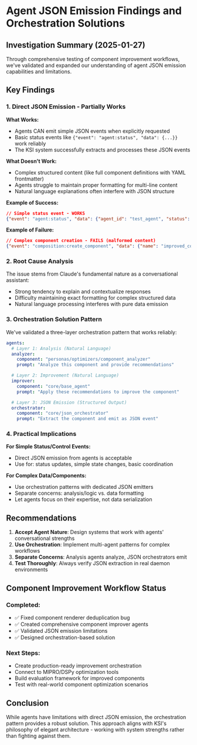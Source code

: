 # Agent JSON Emission Findings and Orchestration Solutions

## Investigation Summary (2025-01-27)

Through comprehensive testing of component improvement workflows, we've validated and expanded our understanding of agent JSON emission capabilities and limitations.

## Key Findings

### 1. Direct JSON Emission - Partially Works

**What Works:**
- Agents CAN emit simple JSON events when explicitly requested
- Basic status events like `{"event": "agent:status", "data": {...}}` work reliably
- The KSI system successfully extracts and processes these JSON events

**What Doesn't Work:**
- Complex structured content (like full component definitions with YAML frontmatter)
- Agents struggle to maintain proper formatting for multi-line content
- Natural language explanations often interfere with JSON structure

**Example of Success:**
```json
// Simple status event - WORKS
{"event": "agent:status", "data": {"agent_id": "test_agent", "status": "testing"}}
```

**Example of Failure:**
```json
// Complex component creation - FAILS (malformed content)
{"event": "composition:create_component", "data": {"name": "improved_component", "content": "---\ncomponent_type: agent\n..."}}
```

### 2. Root Cause Analysis

The issue stems from Claude's fundamental nature as a conversational assistant:
- Strong tendency to explain and contextualize responses
- Difficulty maintaining exact formatting for complex structured data
- Natural language processing interferes with pure data emission

### 3. Orchestration Solution Pattern

We've validated a three-layer orchestration pattern that works reliably:

```yaml
agents:
  # Layer 1: Analysis (Natural Language)
  analyzer:
    component: "personas/optimizers/component_analyzer"
    prompt: "Analyze this component and provide recommendations"

  # Layer 2: Improvement (Natural Language)  
  improver:
    component: "core/base_agent"
    prompt: "Apply these recommendations to improve the component"

  # Layer 3: JSON Emission (Structured Output)
  orchestrator:
    component: "core/json_orchestrator"
    prompt: "Extract the component and emit as JSON event"
```

### 4. Practical Implications

**For Simple Status/Control Events:**
- Direct JSON emission from agents is acceptable
- Use for: status updates, simple state changes, basic coordination

**For Complex Data/Components:**
- Use orchestration patterns with dedicated JSON emitters
- Separate concerns: analysis/logic vs. data formatting
- Let agents focus on their expertise, not data serialization

## Recommendations

1. **Accept Agent Nature**: Design systems that work with agents' conversational strengths
2. **Use Orchestration**: Implement multi-agent patterns for complex workflows
3. **Separate Concerns**: Analysis agents analyze, JSON orchestrators emit
4. **Test Thoroughly**: Always verify JSON extraction in real daemon environments

## Component Improvement Workflow Status

### Completed:
- ✅ Fixed component renderer deduplication bug
- ✅ Created comprehensive component improver agents
- ✅ Validated JSON emission limitations
- ✅ Designed orchestration-based solution

### Next Steps:
- Create production-ready improvement orchestration
- Connect to MIPRO/DSPy optimization tools
- Build evaluation framework for improved components
- Test with real-world component optimization scenarios

## Conclusion

While agents have limitations with direct JSON emission, the orchestration pattern provides a robust solution. This approach aligns with KSI's philosophy of elegant architecture - working with system strengths rather than fighting against them.
